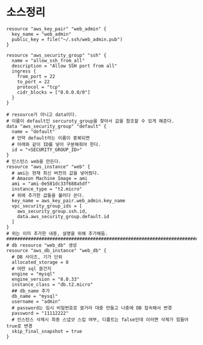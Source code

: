 # 소스정리
    resource "aws_key_pair" "web_admin" {
      key_name = "web_admin"
      public_key = file("~/.ssh/web_admin.pub")
    }
    
    resource "aws_security_group" "ssh" {
      name = "allow_ssh_from_all"
      description = "Allow SSH port from all"
      ingress {
        from_port = 22
        to_port = 22
        protocol = "tcp"
        cidr_blocks = ["0.0.0.0/0"]
      }
    }
    
    # resource가 아니고 data이다. 
    # 이름이 default인 sercuroty_group을 찾아서 값을 참조할 수 있게 해준다.
    data "aws_security_group" "default" {
      name = "default"
      # 만약 default라는 이름이 중복되면
      # 아래와 같이 ID를 넣어 구분해줘야 한다.
      id = "<SECURITY_GROUP_ID>" 
    }
    # 인스턴스 web을 만든다.
    resource "aws_instance" "web" {
      # ami는 현재 최신 버전의 값을 넣어줬다.
      # Amazon Machine Image = ami
      ami = "ami-0e581dc33f688a5df"
      instance_type = "t2.micro"
      # 위에 추가한 값들을 불러다 쓴다.
      key_name = aws_key_pair.web_admin.key_name
      vpc_security_group_ids = [
        aws_security_group.ssh.id,
        data.aws_security_group.default.id
      ]
    }
    # 위는 이미 추가한 내용, 설명을 위해 추가해둠.
    ############################################################################
    # db resource "web_db" 생성
    resource "aws_db_instance" "web_db" {
      # DB 사이즈, 기가 단위
      allocated_storage = 8 
      # 어떤 sql 쓸건지
      engine = "mysql"
      engine_version = "8.0.33"
      instance_class = "db.t2.micro"
      ## db_name 추가
      db_name = "mysql" 
      username = "admin"
      # password는 임시 비밀번호로 쓸거라 대충 만들고 나중에 DB 접속해서 변경
      password = "11112222"
      # 인스턴스 삭제시 최종 스냅샷 스킵 여부, 디폴트는 false인데 이러면 삭제가 힘들어 true로 변경
      skip_final_snapshot = true
    }




